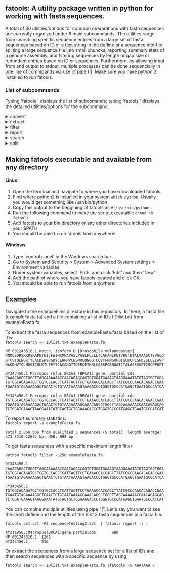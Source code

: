 <h2>fatools: A utility package written in python for working with fasta sequences.</h2>

A total of 30 utilities/options for common operarations with fasta sequences are currently organized under 6 main subcommands.
The utilities range from searching specific sequence entries from a large set of fasta sequences based on 
ID or a text string in the defline or a sequence motif to spliting a large sequence file into small chuncks, 
reporting summary stats of a genome assembly, and filtering sequences by length or gap size or redundant entries based on ID or sequences. Furthermore, by allowing input from and output to stdout, multiple processes can be done sequencially in one line of commpands via use of pipe (|). Make sure you have python 2 installed to run fatools.

### List of subcommands

Typing 'fatools ' displays the list of subcomands; typing 'fatools <subcommand>' displays the detailed utilities/options for the subcommand.

<details>
  <summary> convert </summary>
  
  **-r** print sequence in revevrse compliment. </br>
  
  **-N** convert all non-ACGT letters to N.</br>
  
  **-R** remove all non-ACGT letters.</br>

  **-U** to upper case </br>

  **-u** to lower case
	
  
  ---
</details>

<details>
  <summary> extract </summary>

 **-F N** extract the first N fasta entries. </br>
 
 **-B N** extract from the Nth entry to the last entry.</br>
 
 use '-B N -F M' to extract sequences from N to M enries (inclusive). </br>
 
 **-I N** extract sequence from N bp to the end (1-based). </br>

 **-E N** extract sequence up to to N bp (1-based).</br>

 use '-I N -E M' to extract sequence from 'N to M' bp (inclusive). </br>
   
 Note: The -I and -E options were designed for working with a single long sequences, even though they will work for multiple sequences by applying the same operation to all sequences. </br>
     
 ---
</details>

<details>
  <summary> filter </summary>
  
 **-g N** skip sequences with N or more Ns. </br>
 
 **-r 1/2** 1: skip redundant entry based ID; 2: keep redundant entries by adding 
  a serial number to the identical IDs to make each ID unique.</br>
 
 **-R 1/N** skip redundant entries based on sequence. 
  1: use the entire sequence; N: use only the first and last N bases. </br>
 
 **-l N** skip sequences shorter than N bp. </br>

 **-L N** skip sequences longer than N bp.</br>

 use -l N -L M for sequences with length from N to M bp (inclusive).</br>

In all options, '-e' can be added to print the skipped entries in STDERR, which can be captured using 2>[skipped.fa].

---
</details>

<details>
  <summary> report </summary>
  
  **-f** print fasta entries as in the input. </br>
  
  **-F** print fasta entries with all sequence in one line. </br>
  
  **-n** print sequences without the define. </br>
  
  **-d** print deflines in short form (part before the first space). </br>
  
  **-D** print deflines in the original form. </br>
  
  **-c** print the total number of fasta entries in the input. </br>
  
  **-l** print short defline +[\t] length. </br>
  
  **-L** print original defline +[\t] length. </br>
  
  **-s** print sequence summary statistics including N50. </br>
  
  **-S** print sequence summary statistics plus detailed gap info. </br>
  
  ---
</details>

<details>
  <summary> search </summary>
  
  **-s  string:** search for entries containing "string" in the sequence. </br>
  
  **-d  string:** search for entries containing "string" in the defline: Default is for exact match; use "/string" to search for entries with "string" as part of the ID. </br>     
  
  **-F  file:** search for sequences based on a list of IDs in the file (one ID/line).</br>
      Can use -D to specify delimiter in the defline. Default is space or '|' or end of line; </br>
      use -i to specify the field number, default is 1. </br>
      
  **-1**  print only the 1st match for -d and -s. </br>
  
  **-v**  use with -s, -d or -f to negate the search.</br>
  
  ---
</details>

<details>
  <summary> split </summary> 
  
 **-G N** split each of the sequences in the input file as non-gap fragments. </br> 
 "N" is the number of consecutive "N/n" base, default value is 1; </br>
 Use -G N with -t to  print just the gap positions.  </br>
 
 **-n N** split the input sequences into chunks, each containing N fasta entries (the last chunk may be less). </br>

 **-N N** split the input sequences into N chunks, each containing equal number of entries (last one may be smaller). </br>

 **-M N** split the input sequences into chunks at ~N MB (million bp) in size (last chunk may be smaller). </br>

 **-o file:** prefix for output files (serial numbers added to prefix; required).

---
</details>

<p><h2>Making fatools executable and available from any directory</h2>

#### Linux
1. Open the terminal and navigate to where you have downloaded fatools
2. Find where python2 is installed in your system `which python`. Usually you would get something like /usr/bin/python
3. Copy this output to the beggining of fatools as `#!/usr/bin/python`.
4. Run the following command to make the script executable `chmod +x fatools`
5. Add fatools to your bin directory or any other directories included in your $PATH
6. You should be able to run fatools from anywhere!

#### Windows
1. Type 'control panel' in the Windows search bar
2. Go to System and Security > System > Advanced System settings > Environment variables
3. Under system variables, select 'Path' and click 'Edit' and then 'New'
4. Add the path of where you have fatools located and click OK
5. You should be able to run fatools from anywhere!


<p><h2>Examples</h2>

Navigate to the exampleFiles directory in this repository. In there, a fasta file (exampleFasta.fa) and a file containing a list of IDs (IDlist.txt) from exampleFasta.fa.

To extract the fasta sequences from exampleFasta.fasta based on the list of IDs:</br>
`fatools search -F IDlist.txt exampleFasta.fa` </br>

```
NP_001245510.1 notch, isoform B [Drosophila melanogaster]
NNMQSQRSRRRSRAPNTWICFWINKMHAVASLPASLPLLLLTLAFANLPNTVRGTDTALVAASCTSVGCQNG
GTCVTQLNGKTYCACDSHYVGDYCEHRNPCNSMRCQNGGTCQVTFRNGRPGISCKCPLGFDESLCEIAVP
NACDHVTCLNGGTCQLKTLEEYTCACANGYTGERCETKNLCASSPCRNGATCTALAGSSSFTCSCPPGFT... 

DY343456.1 Macropus rufus BRCA1 (BRCA1) gene, partial cds
CAAACAGCCTGGCTTAGCAAAAAACCAACAGAGCAGTCTGGATGAAAGTAAGGAAATATGTAGTGCTGGA
TGTGGCACAGATGCTCGTGCCACCTCATTACTTCCTGAAACCACCAGCTTATCGCCCAACACAGACCGAA
TGAATGTAGAAAAGGCTGAACTCTGTAATAAAAGTAAGACCCTGGGTGCCCATGAGCTGAATGCCCATCA 

FY343456.1 Macropus rufus BRCA1 (BRCA1) gene, partial cds
TGTGGCACAGATGCTCGTGCCACCTCATTACTTCCTGAAACCACCAGCTTATCGCCCAACACAGACCGAA
TGAATGTAGAAAAGGCTGAACTCTGTAATAAAAGCAAACAGCCTGGCTTAGCAAAAAACCAACAGAGCAG
TCTGGATGAAAGTAAGGAAATATGTAGTGCTGGAAAGACCCTGGGTGCCCATGAGCTGAATGCCCATCAT 
```

To report summary statistics:</br>
`fatools report -s exampleFasta.fa`</br>

```
Total 2,868 bps from qualified 5 sequences (5 total); length average: 573 (210-1262) bp; N50: 698 bp
```

To get fasta sequences with a specific maximum length filter

`python fatools filter -L250 exampleFasta.fa` </br>

```
DY343456.1
CAAACAGCCTGGCTTAGCAAAAAACCAACAGAGCAGTCTGGATGAAAGTAAGGAAATATGTAGTGCTGGA
TGTGGCACAGATGCTCGTGCCACCTCATTACTTCCTGAAACCACCAGCTTATCGCCCAACACAGACCGAA
TGAATGTAGAAAAGGCTGAACTCTGTAATAAAAGTAAGACCCTGGGTGCCCATGAGCTGAATGCCCATCA

FY343456.1
TGTGGCACAGATGCTCGTGCCACCTCATTACTTCCTGAAACCACCAGCTTATCGCCCAACACAGACCGAA
TGAATGTAGAAAAGGCTGAACTCTGTAATAAAAGCAAACAGCCTGGCTTAGCAAAAAACCAACAGAGCAG
TCTGGATGAAAGTAAGGAAATATGTAGTGCTGGAAAGACCCTGGGTGCCCATGAGCTGAATGCCCATCAT 
```

You can combine multiple utilities using pipe "|". Let's say you want to see the short defline and the length of the first 3 fasta sequences in a fasta file.

``fatools extract -F3 sequenceTesting2.txt  | fatools report -l -``

```
AY211956.1Macropus(BRCA1)gene,partialcds       698 
NP_001245510.1  1262 
DY343456.1      210
``` 

Or extract the sequences from a large sequence set for a list of IDs and then search sequences with a specific sequence by using

``fatools search -F IDlist.txt exampleFasta.fa |fatools -S AAATAAA -``
